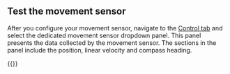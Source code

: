 ## Test the movement sensor

After you configure your movement sensor, navigate to the [Control tab](/platform/fleet/robots/#control) and select the dedicated movement sensor dropdown panel.
This panel presents the data collected by the movement sensor.
The sections in the panel include the position, linear velocity and compass heading.

{{<imgproc src="/platform/build/configure/components/movement-sensor/movement-sensor-control-tab-gps.png" resize="800x" declaredimensions=true alt="The movement sensor component in the control tab">}}
